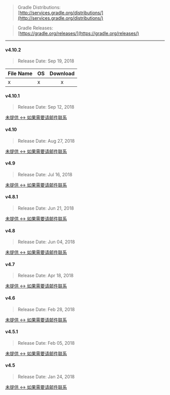 > Gradle Distributions:   
[http://services.gradle.org/distributions/](http://services.gradle.org/distributions/)

> Gradle Releases:   
[https://gradle.org/releases/](https://gradle.org/releases/)

---

#### v4.10.2

> Release Date: Sep 19, 2018

| File Name |   OS    | Download |
| :-------- | :------ | :------: |
| x | x | x |

#### v4.10.1

> Release Date: Sep 12, 2018

[未提供 <-> 如果需要请邮件联系]()

#### v4.10

> Release Date: Aug 27, 2018

[未提供 <-> 如果需要请邮件联系]()

#### v4.9

> Release Date: Jul 16, 2018

[未提供 <-> 如果需要请邮件联系]()

#### v4.8.1

> Release Date: Jun 21, 2018

[未提供 <-> 如果需要请邮件联系]()

#### v4.8

> Release Date: Jun 04, 2018

[未提供 <-> 如果需要请邮件联系]()

#### v4.7

> Release Date: Apr 18, 2018

[未提供 <-> 如果需要请邮件联系]()

#### v4.6

> Release Date: Feb 28, 2018

[未提供 <-> 如果需要请邮件联系]()

#### v4.5.1

> Release Date: Feb 05, 2018

[未提供 <-> 如果需要请邮件联系]()

#### v4.5

> Release Date: Jan 24, 2018

[未提供 <-> 如果需要请邮件联系]()